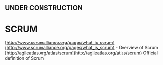 
## UNDER CONSTRUCTION

# SCRUM

[http://www.scrumalliance.org/pages/what_is_scrum](http://www.scrumalliance.org/pages/what_is_scrum) - Overview of Scrum 
[http://agileatlas.org/atlas/scrum](http://agileatlas.org/atlas/scrum) Official definition of Scrum

